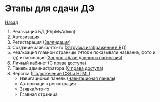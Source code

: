# Этапы для сдачи ДЭ
[Назад](README.md)

1. Реальзация БД (PhpMyAdmin)
1. Авторизация
1. Регистарация ([Валлидация](validate.md))
1. Создание заявки/что-то ([Загрузка изображение в БД](load-img.md))
1. Реальзация главной страницы (Чтобы показывали название, фото и тд) и пагинация ([Запрос к базе данных и пагинация](database-query-and-pagination.md))
1. Личный кабинет ([С права доступа](access_rights.md))
1. Панель администратора ([С права доступа](access_rights.md))
1. Верстка ([Подключение CSS и HTML](linkStyle.md))
    - Навигационая панель ([Навигационая панель](nav.md))
    - Авторизаци и регистрация
    - Заявки/что-то
    - Главная страница